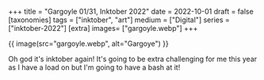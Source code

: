 +++
title = "Gargoyle 01/31, Inktober 2022"
date = 2022-10-01
draft =  false
[taxonomies]
tags = ["inktober", "art"]
medium = ["Digital"]
series = ["inktober-2022"]
[extra]
images= ["gargoyle.webp"]
+++

{{ image(src="gargoyle.webp", alt="Gargoye") }}

Oh god it's inktober again! It's going to be extra challenging for me this year as I have a load on but I'm going to have a bash at it!
